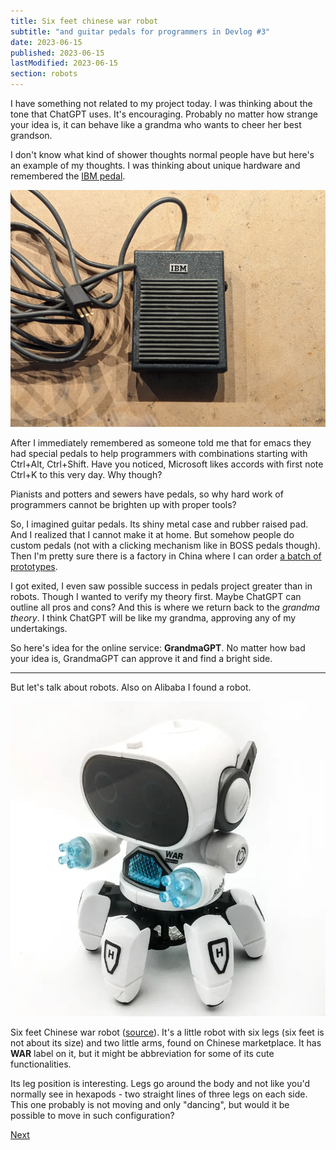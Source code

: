```yaml
---
title: Six feet chinese war robot
subtitle: "and guitar pedals for programmers in Devlog #3"
date: 2023-06-15
published: 2023-06-15
lastModified: 2023-06-15
section: robots
---
```


I have something not related to my project today. I was thinking about the tone that ChatGPT uses. It's encouraging. Probably no matter how strange your idea is, it can behave like a grandma who wants to cheer her best grandson.

I don't know what kind of shower thoughts normal people have but here's an example of my thoughts. I was thinking about unique hardware and remembered the [IBM pedal](https://twitter.com/TubeTimeUS/status/1668769287023235072).

![A pedal with IBM logo](./ibm-pedal.jpeg)

After I immediately remembered as someone told me that for emacs they had special pedals to help programmers with combinations starting with Ctrl+Alt, Ctrl+Shift. Have you noticed, Microsoft likes accords with first note Ctrl+K to this very day. Why though?

Pianists and potters and sewers have pedals, so why hard work of programmers cannot be brighten up with proper tools?

So, I imagined guitar pedals. Its shiny metal case and rubber raised pad. And I realized that I cannot make it at home. But somehow people do custom pedals (not with a clicking mechanism like in BOSS pedals though). Then I'm pretty sure there is a factory in China where I can order [a batch of prototypes](https://www.alibaba.com/product-detail/1590B-Hammond-Box-Aluminum-Box-Aluminum_60336478083.html).

I got exited, I even saw possible success in pedals project greater than in robots. Though I wanted to verify my theory first. Maybe ChatGPT can outline all pros and cons? And this is where we return back to the _grandma theory_. I think ChatGPT will be like my grandma, approving any of my undertakings.

So here's idea for the online service: **GrandmaGPT**. No matter how bad your idea is, GrandmaGPT can approve it and find a bright side.

---

But let's talk about robots. Also on Alibaba I found a robot.

![Little cute robot with six legs and two little arms, ](../make/robot/six-feet-chinese-war-robot.webp)

Six feet Chinese war robot ([source](https://www.alibaba.com/product-detail/Six-Feet-B-O-Dancing-Robot_1600060530606.html)). It's a little robot with six legs (six feet is not about its size) and two little arms, found on Chinese marketplace. It has **WAR** label on it, but it might be abbreviation for some of its cute functionalities.

Its leg position is interesting. Legs go around the body and not like you'd normally see in hexapods - two straight lines of three legs on each side. This one probably is not moving and only "dancing", but would it be possible to move in such configuration?


[Next](/devlog/4)